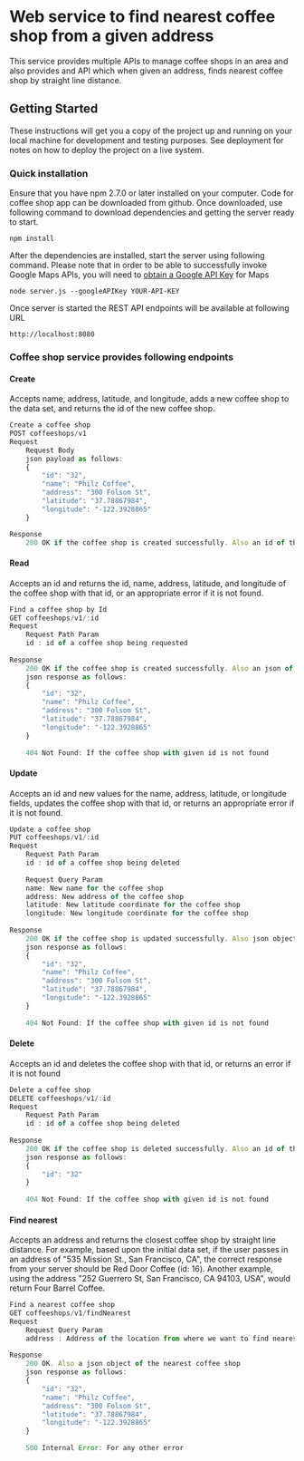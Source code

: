 # Web service to find nearest coffee shop from a given address

This service provides multiple APIs to manage coffee shops in an area and also provides and API which when given an address, finds nearest coffee shop by straight line distance.

## Getting Started

These instructions will get you a copy of the project up and running on your local machine for development and testing purposes. See deployment for notes on how to deploy the project on a live system.

### Quick installation

Ensure that you have npm 2.7.0 or later installed on your computer. Code for coffee shop app can be downloaded from github. Once downloaded, use following command to download dependencies and getting the server ready to start.

```
npm install
```

After the dependencies are installed, start the server using following command. Please note that in order to be able to successfully invoke Google Maps APIs, you will need to [obtain a Google API Key](https://developers.google.com/maps/documentation/geocoding/start#get-a-key) for Maps 

```
node server.js --googleAPIKey YOUR-API-KEY
```

Once server is started the REST API endpoints will be available at following URL 

```
http://localhost:8080
```

### Coffee shop service provides following endpoints

#### Create
Accepts name, address, latitude, and longitude, adds a new coffee shop to the data set, and returns the id of the new coffee shop.

```js
Create a coffee shop 
POST coffeeshops/v1
Request
	Request Body
	json payload as follows:
	{
		"id": "32",
		"name": "Philz Coffee",
		"address": "300 Folsom St",
		"latitude": "37.78867984",
		"longitude": "-122.3928865"
	}

Response
	200 OK if the coffee shop is created successfully. Also an id of the coffee shop just created.
```

#### Read
Accepts an id and returns the id, name, address, latitude, and longitude of the coffee shop with that id, or an appropriate error if it is not found.

```js
Find a coffee shop by Id
GET coffeeshops/v1/:id
Request
	Request Path Param 
	id : id of a coffee shop being requested
	
Response
	200 OK if the coffee shop is created successfully. Also an json of the coffee shop.
	json response as follows:
	{
		"id": "32",
		"name": "Philz Coffee",
		"address": "300 Folsom St",
		"latitude": "37.78867984",
		"longitude": "-122.3928865"
	}
	
	404 Not Found: If the coffee shop with given id is not found
```

#### Update
Accepts an id and new values for the name, address, latitude, or longitude fields, updates the coffee shop with that id, or returns an appropriate error if it is not found.
```js
Update a coffee shop
PUT coffeeshops/v1/:id
Request
	Request Path Param
	id : id of a coffee shop being deleted
	
	Request Query Param 
	name: New name for the coffee shop
	address: New address of the coffee shop
	latitude: New latitude coordinate for the coffee shop
	longitude: New longitude coordinate for the coffee shop
	
Response
	200 OK if the coffee shop is updated successfully. Also json object with newly updated information.
	json response as follows:
	{
		"id": "32",
		"name": "Philz Coffee",
		"address": "300 Folsom St",
		"latitude": "37.78867984",
		"longitude": "-122.3928865"
	}
	
	404 Not Found: If the coffee shop with given id is not found
```

#### Delete
Accepts an id and deletes the coffee shop with that id, or returns an error if it is not found
```js
Delete a coffee shop 
DELETE coffeeshops/v1/:id
Request
	Request Path Param 
	id : id of a coffee shop being deleted
	
Response
	200 OK if the coffee shop is deleted successfully. Also an id of the coffee shop just deleted.
	json response as follows:
	{
		"id": "32"
	}
	
	404 Not Found: If the coffee shop with given id is not found
```

#### Find nearest
Accepts an address and returns the closest coffee shop by straight line distance.
For example, based upon the initial data set, if the user passes in an address of "535 Mission St., San Francisco, CA", the correct response from your server should be Red Door Coffee (id: 16). Another example, using the address "252 Guerrero St, San Francisco, CA 94103, USA", would return Four Barrel Coffee.

```js
Find a nearest coffee shop 
GET coffeeshops/v1/findNearest
Request
	Request Query Param 
	address : Address of the location from where we want to find nearest coffee shop
	
Response
	200 OK. Also a json object of the nearest coffee shop
	json response as follows:
	{
		"id": "32",
		"name": "Philz Coffee",
		"address": "300 Folsom St",
		"latitude": "37.78867984",
		"longitude": "-122.3928865"
	}
	
	500 Internal Error: For any other error
```
